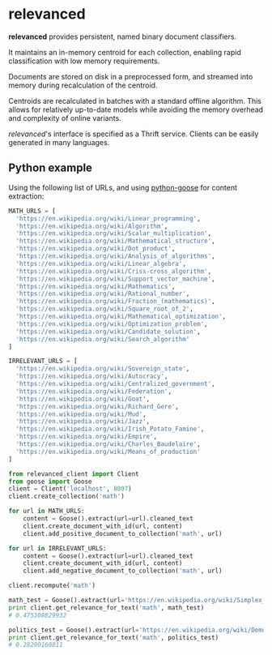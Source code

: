 # relevanced

**relevanced** provides persistent, named binary document classifiers.

It maintains an in-memory centroid for each collection, enabling rapid classification with low memory requirements.

Documents are stored on disk in a preprocessed form, and streamed into memory during recalculation of the centroid.

Centroids are recalculated in batches with a standard offline algorithm.  This allows for relatively up-to-date models while avoiding the memory overhead and complexity of online variants.

*relevanced*'s interface is specified as a Thrift service.  Clients can be easily generated in many languages.

## Python example
Using the following list of URLs, and using [python-goose](https://github.com/grangier/python-goose) for content extraction:
```python
MATH_URLS = [
  'https://en.wikipedia.org/wiki/Linear_programming',
  'https://en.wikipedia.org/wiki/Algorithm',
  'https://en.wikipedia.org/wiki/Scalar_multiplication',
  'https://en.wikipedia.org/wiki/Mathematical_structure',
  'https://en.wikipedia.org/wiki/Dot_product',
  'https://en.wikipedia.org/wiki/Analysis_of_algorithms',
  'https://en.wikipedia.org/wiki/Linear_algebra',
  'https://en.wikipedia.org/wiki/Criss-cross_algorithm',
  'https://en.wikipedia.org/wiki/Support_vector_machine',
  'https://en.wikipedia.org/wiki/Mathematics',
  'https://en.wikipedia.org/wiki/Rational_number',
  'https://en.wikipedia.org/wiki/Fraction_(mathematics)',
  'https://en.wikipedia.org/wiki/Square_root_of_2',
  'https://en.wikipedia.org/wiki/Mathematical_optimization',
  'https://en.wikipedia.org/wiki/Optimization_problem',
  'https://en.wikipedia.org/wiki/Candidate_solution',
  'https://en.wikipedia.org/wiki/Search_algorithm'
]

IRRELEVANT_URLS = [
  'https://en.wikipedia.org/wiki/Sovereign_state',
  'https://en.wikipedia.org/wiki/Autocracy',
  'https://en.wikipedia.org/wiki/Centralized_government',
  'https://en.wikipedia.org/wiki/Federation',
  'https://en.wikipedia.org/wiki/Goat',
  'https://en.wikipedia.org/wiki/Richard_Gere',
  'https://en.wikipedia.org/wiki/Mud',
  'https://en.wikipedia.org/wiki/Jazz',
  'https://en.wikipedia.org/wiki/Irish_Potato_Famine',
  'https://en.wikipedia.org/wiki/Empire',
  'https://en.wikipedia.org/wiki/Charles_Baudelaire',
  'https://en.wikipedia.org/wiki/Means_of_production'
]
```

```python
from relevanced_client import Client
from goose import Goose
client = Client('localhost', 8097)
client.create_collection('math')

for url in MATH_URLS:
    content = Goose().extract(url=url).cleaned_text
    client.create_document_with_id(url, content)
    client.add_positive_document_to_collection('math', url)

for url in IRRELEVANT_URLS:
    content = Goose().extract(url=url).cleaned_text
    client.create_document_with_id(url, content)
    client.add_negative_document_to_collection('math', url)

client.recompute('math')

math_test = Goose().extract(url='https://en.wikipedia.org/wiki/Simplex_Algorithm').cleaned_text
print client.get_relevance_for_text('math', math_test)
# 0.475308829932

politics_test = Goose().extract(url='https://en.wikipedia.org/wiki/Democracy').cleaned_text
print client.get_relevance_for_text('math', politics_test)
# 0.28290160811
```
